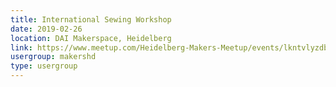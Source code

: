 ```yaml
---
title: International Sewing Workshop
date: 2019-02-26
location: DAI Makerspace, Heidelberg
link: https://www.meetup.com/Heidelberg-Makers-Meetup/events/lkntvlyzdbjc/
usergroup: makershd
type: usergroup
---
```


